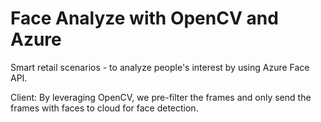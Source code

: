 # Face Analyze with OpenCV and Azure
Smart retail scenarios - to analyze people's interest by using Azure Face API.

Client: By leveraging OpenCV, we pre-filter the frames and only send the frames with faces to cloud for face detection.


